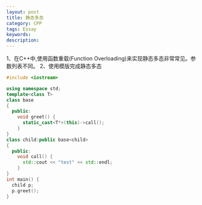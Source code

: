 ```yaml
---
layout: post
title: 静态多态
category: CPP
tags: Essay
keywords: 
description: 
---
```


1、在C++中,使用函数重载(Function Overloading)来实现静态多态非常常见。参数列表不同。
2、使用模版完成静态多态
```cpp
#include <iostream>

using namespace std;
template<class T>
class base
{
  public:
    void greet() {
      static_cast<T*>(this)->call();
    }
}
class child:public base<child>
{
  public:
    void call() {
      std::cout << "test" << std::endl;
    }
}
int main() {
  child p;
  p.greet();
}
```
